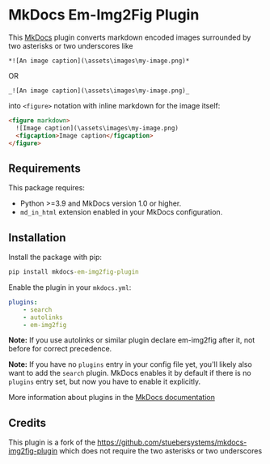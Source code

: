 # MkDocs Em-Img2Fig Plugin

This [MkDocs](https://www.mkdocs.org) plugin converts markdown encoded images surrounded by two asterisks or two underscores like

```
*![An image caption](\assets\images\my-image.png)*
```
OR
```
_![An image caption](\assets\images\my-image.png)_

```

into `<figure>` notation with inline markdown for the image itself:

```html
<figure markdown>
  ![Image caption](\assets\images\my-image.png)
  <figcaption>Image caption</figcaption>
</figure>
```

## Requirements

This package requires:
* Python >=3.9 and MkDocs version 1.0 or higher.  
* `md_in_html` extension enabled in your MkDocs configuration.

## Installation

Install the package with pip:

```cmd
pip install mkdocs-em-img2fig-plugin
```

Enable the plugin in your `mkdocs.yml`:

```yaml
plugins:
    - search
    - autolinks
    - em-img2fig
```
**Note:** If you use autolinks or similar plugin declare em-img2fig after it, not before for correct precedence.

**Note:** If you have no `plugins` entry in your config file yet, you'll likely also want to add the `search` plugin. MkDocs enables it by default if there is no `plugins` entry set, but now you have to enable it explicitly.

More information about plugins in the [MkDocs documentation](https://www.mkdocs.org/user-guide/plugins/)

## Credits
This plugin is a fork of the https://github.com/stuebersystems/mkdocs-img2fig-plugin which does not require the two asterisks or two underscores
